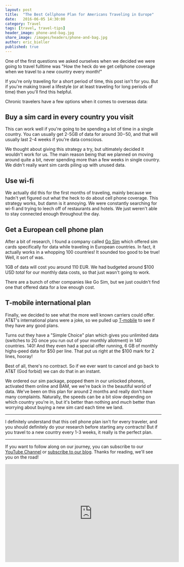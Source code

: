 ```yaml
---
layout: post
title:  "The Best Cellphone Plan for Americans Traveling in Europe"
date:   2016-06-05 14:30:00
category: Travel
tags: [travel, travel-tips]
header_image: phone-and-bag.jpg
share_image: /images/headers/phone-and-bag.jpg
author: eric_bieller
published: true
---
```


One of the first questions we asked ourselves when we decided we were going to travel fulltime was "How the heck do we get cellphone coverage when we travel to a new country every month!"

If you're only traveling for a short period of time, this post isn't for you. But if you're making travel a lifestyle (or at least traveling for long periods of time) then you'll find this helpful.

Chronic travelers have a few options when it comes to overseas data:

## Buy a sim card in every country you visit

This can work well if you're going to be spending a lot of time in a single country. You can usually get 2-5GB of data for around $30-$50, and that will usually last 2-4 weeks if you're data conscious.

We thought about giving this strategy a try, but ultimately decided it wouldn't work for us. The main reason being that we planned on moving around quite a bit, never spending more than a few weeks in single country. We didn't really want sim cards piling up with unused data.

## Use wi-fi

We actually did this for the first months of traveling, mainly because we hadn't yet figured out what the heck to do about cell phone coverage. This strategy works, but damn is it annoying. We were constantly searching for wi-fi and trying to leech off of restaurants and hotels. We just weren't able to stay connected enough throughout the day.

## Get a European cell phone plan

After a bit of research, I found a company called [Go Sim](http://www.gosim.com/) which offered sim cards specifically for data while traveling in European countries. In fact, it actually works in a whopping 100 countries! It sounded too good to be true! Well, it sort of was.

1GB of data will cost you around 110 EUR. We had budgeted around $100 USD *total* for our monthly data costs, so that just wasn't going to work.

There are a bunch of other companies like Go Sim, but we just couldn't find one that offered data for a low enough cost.

## T-mobile international plan

Finally, we decided to see what the more well known carriers could offer. AT&T's international plans were a joke, so we pulled up [T-mobile](http://www.t-mobile.com/) to see if they have any good plans.

Turns out they have a "Simple Choice" plan which gives you unlimited data (switches to 2G once you run out of your monthly allotment) in 140 countries. 140! And they even had a special offer running, 6 GB of monthly highs-peed data for $50 per line. That put us right at the $100 mark for 2 lines, hooray!

Best of all, there's no contract. So if we ever want to cancel and go back to AT&T (God forbid) we can do that in an instant.

We ordered our sim package, popped them in our unlocked phones, activated them online and BAM, we we're back in the beautiful world of data. We've been on this plan for around 2 months and really don't have many complaints. Naturally, the speeds can be a bit slow depending on which country you're in, but it's better than nothing and *much* better than worrying about buying a new sim card each time we land.

---

I definitely understand that this cell phone plan isn't for every traveler, and you should definitely do your research before starting any contracts! But if you travel to a new country every 1-3 weeks, it really is the perfect plan.

---

If you want to follow along on our journey, you can subscribe to our [YouTube Channel](https://www.youtube.com/c/TheEndlessAdventure?sub_confirmation=1) or [subscribe to our blog](http://conversational.us6.list-manage.com/subscribe?u=f210e827b5997f97a4c359077&id=cbb27cac9e). Thanks for reading, we'll see you on the road!

<iframe width="560" height="315" src="https://www.youtube.com/embed/Qm7a1IA7oQ8" frameborder="0" allowfullscreen></iframe>